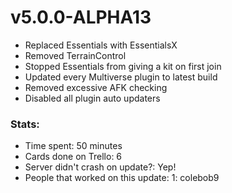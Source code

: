 # v5.0.0-ALPHA13

* Replaced Essentials with EssentialsX
* Removed TerrainControl
* Stopped Essentials from giving a kit on first join
* Updated every Multiverse plugin to latest build
* Removed excessive AFK checking
* Disabled all plugin auto updaters


### Stats:
* Time spent: 50 minutes
* Cards done on Trello: 6
* Server didn't crash on update?: Yep!
* People that worked on this update: 1: colebob9

